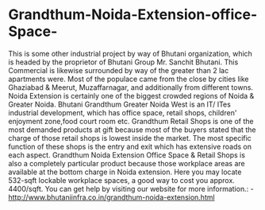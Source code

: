 # Grandthum-Noida-Extension-office-Space-
This is some other industrial project by way of Bhutani organization, which is headed by the proprietor of Bhutani Group Mr. Sanchit Bhutani. This Commercial is likewise surrounded by way of the greater than 2 lac apartments were. Most of the populace came from the close by cities like Ghaziabad &amp; Meerut, Muzaffarnagar, and additionally from different towns. Noida Extension is certainly one of the biggest crowded regions of Noida &amp; Greater Noida. Bhutani Grandthum Greater Noida West is an IT/ ITes industrial development, which has office space, retail shops, children' enjoyment zone,food court room etc. Grandthum Retail Shops is one of the most demanded products at gift because most of the buyers stated that the charge of those retail shops is lowest inside the market. The most specific function of these shops is the entry and exit which has extensive roads on each aspect. Grandthum Noida Extension Office Space &amp; Retail Shops is also a completely particular product because those workplace areas are available at the bottom charge in Noida extension. Here you may locate 532-sqft lockable workplace spaces, a good way to cost you approx. 4400/sqft.  You can get help by visiting our website for more information.: - http://www.bhutaniinfra.co.in/grandthum-noida-extension.html    
